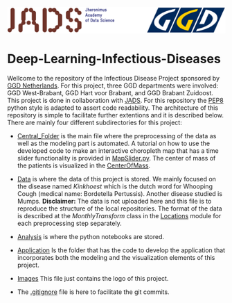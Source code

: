<img src="Images/project_logo.png" width="800"/> 

# Deep-Learning-Infectious-Diseases
Wellcome to the repository of the Infectious Disease Project sponsored by [GGD Netherlands](https://nl.wikipedia.org/wiki/Gemeentelijke_gezondheidsdienst). 
For this project, three GGD departments were involved: GGD West-Brabant, GGD Hart voor Brabant, and GGD Brabant Zuidoost. 
This project is done in collaboration with [JADS](https://www.jads.nl). For this repository the [PEP8](https://www.python.org/dev/peps/pep-0008/) python style is adapted to assert code readability.
The architecture of this repository is simple to facilitate further extentions and it is described below. 
There are mainly four different subdirectories for this project: 

* [Central_Folder](https://github.com/eKoulier/Deep-Learning-Infectious-Diseases/tree/master/Central_Folder) 
is the main file where the preprocessing of the data as well as the modeling part is automated. A tutorial on how to use the developed code to make an interactive choropleth map that has a time slider functionality 
is provided in [MapSlider.py](https://github.com/eKoulier/Deep-Learning-Infectious-Diseases/blob/master/Central_Folder/MapSlider.py). The center of mass of the patients is visualized in the 
[CenterOfMass](https://github.com/eKoulier/Deep-Learning-Infectious-Diseases/blob/master/Central_Folder/CenterOfMass.py). 

* [Data](https://github.com/eKoulier/Deep-Learning-Infectious-Diseases/tree/master/Central_Folder) 
is where the data of this project is stored. We mainly focused on the disease named *Kinkhoest* which is the dutch word for Whooping Cough (medical name: Bordetella Pertussis). Another disease studied is Mumps. 
**Disclaimer:** The data is not uploaded here and this file is to reproduce the structure of the local repositories. The format of the data is described at the *MonthlyTransform* class in the [Locations](https://github.com/eKoulier/Deep-Learning-Infectious-Diseases/tree/master/Central_Folder/Locations.py) module for each preprocessing step separately.

* [Analysis](https://github.com/eKoulier/Deep-Learning-Infectious-Diseases/tree/master/Analysis) 
is where the python notebooks are stored.

* [Application](https://github.com/eKoulier/Deep-Learning-Infectious-Diseases/tree/master/Application) 
Is the folder that has the code to develop the application that incorporates both the modeling and the visualization elements of this project.

* [Images](https://github.com/eKoulier/Deep-Learning-Infectious-Diseases/tree/master/Images)
This file just contains the logo of this project.

* The [.gitignore](https://github.com/eKoulier/Deep-Learning-Infectious-Diseases/tree/master/.gitignore) file is here to facilitate the git commits.
